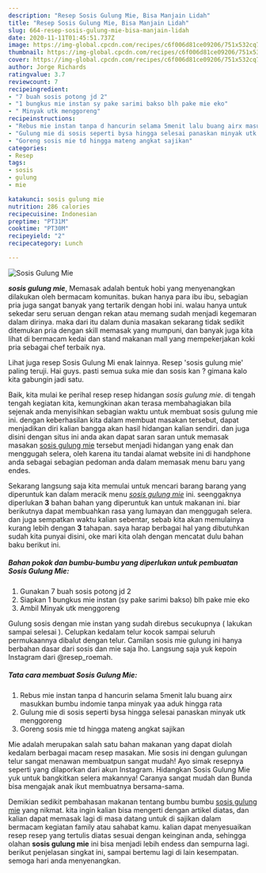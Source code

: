 ```yaml
---
description: "Resep Sosis Gulung Mie, Bisa Manjain Lidah"
title: "Resep Sosis Gulung Mie, Bisa Manjain Lidah"
slug: 664-resep-sosis-gulung-mie-bisa-manjain-lidah
date: 2020-11-11T01:45:51.737Z
image: https://img-global.cpcdn.com/recipes/c6f006d81ce09206/751x532cq70/sosis-gulung-mie-foto-resep-utama.jpg
thumbnail: https://img-global.cpcdn.com/recipes/c6f006d81ce09206/751x532cq70/sosis-gulung-mie-foto-resep-utama.jpg
cover: https://img-global.cpcdn.com/recipes/c6f006d81ce09206/751x532cq70/sosis-gulung-mie-foto-resep-utama.jpg
author: Jorge Richards
ratingvalue: 3.7
reviewcount: 7
recipeingredient:
- "7 buah sosis potong jd 2"
- "1 bungkus mie instan sy pake sarimi bakso blh pake mie eko"
- " Minyak utk menggoreng"
recipeinstructions:
- "Rebus mie instan tanpa d hancurin selama 5menit lalu buang airx masukkan bumbu indomie tanpa minyak yaa aduk hingga rata"
- "Gulung mie di sosis seperti bysa hingga selesai panaskan minyak utk menggoreng"
- "Goreng sosis mie td hingga mateng angkat sajikan"
categories:
- Resep
tags:
- sosis
- gulung
- mie

katakunci: sosis gulung mie 
nutrition: 286 calories
recipecuisine: Indonesian
preptime: "PT31M"
cooktime: "PT30M"
recipeyield: "2"
recipecategory: Lunch

---
```



![Sosis Gulung Mie](https://img-global.cpcdn.com/recipes/c6f006d81ce09206/751x532cq70/sosis-gulung-mie-foto-resep-utama.jpg)

<b><i>sosis gulung mie</i></b>, Memasak adalah bentuk hobi yang menyenangkan dilakukan oleh bermacam komunitas. bukan hanya para ibu ibu, sebagian pria juga sangat banyak yang tertarik dengan hobi ini. walau hanya untuk sekedar seru seruan dengan rekan atau memang sudah menjadi kegemaran dalam dirinya. maka dari itu dalam dunia masakan sekarang tidak sedikit ditemukan pria dengan skill memasak yang mumpuni, dan banyak juga kita lihat di bermacam kedai dan stand makanan mall yang mempekerjakan koki pria sebagai chef terbaik nya.

Lihat juga resep Sosis Gulung Mi enak lainnya. Resep &#39;sosis gulung mie&#39; paling teruji. Hai guys. pasti semua suka mie dan sosis kan ? gimana kalo kita gabungin jadi satu.

Baik, kita mulai ke perihal resep resep hidangan <i>sosis gulung mie</i>. di tengah tengah kegiatan kita, kemungkinan akan terasa membahagiakan bila sejenak anda menyisihkan sebagian waktu untuk membuat sosis gulung mie ini. dengan keberhasilan kita dalam membuat masakan tersebut, dapat menjadikan diri kalian bangga akan hasil hidangan kalian sendiri. dan juga disini dengan situs ini anda akan dapat saran saran untuk memasak masakan <u>sosis gulung mie</u> tersebut menjadi hidangan yang enak dan menggugah selera, oleh karena itu tandai alamat website ini di handphone anda sebagai sebagian pedoman anda dalam memasak menu baru yang endes.


Sekarang langsung saja kita memulai untuk mencari barang barang yang diperuntuk kan dalam meracik menu <u><i>sosis gulung mie</i></u> ini. seenggaknya diperlukan <b>3</b> bahan bahan yang diperuntuk kan untuk makanan ini. biar berikutnya dapat membuahkan rasa yang lumayan dan menggugah selera. dan juga sempatkan waktu kalian sebentar, sebab kita akan memulainya kurang lebih dengan <b>3</b> tahapan. saya harap berbagai hal yang dibutuhkan sudah kita punyai disini, oke mari kita olah dengan mencatat dulu bahan baku berikut ini.

<!--inarticleads1-->

##### Bahan pokok dan bumbu-bumbu yang diperlukan untuk pembuatan Sosis Gulung Mie:

1. Gunakan 7 buah sosis potong jd 2
1. Siapkan 1 bungkus mie instan (sy pake sarimi bakso) blh pake mie eko
1. Ambil  Minyak utk menggoreng


Gulung sosis dengan mie instan yang sudah direbus secukupnya ( lakukan sampai selesai ). Celupkan kedalam telur kocok sampai seluruh permukaannya dibalut dengan telur. Camilan sosis mie gulung ini hanya berbahan dasar dari sosis dan mie saja lho. Langsung saja yuk kepoin Instagram dari @resep_roemah. 

<!--inarticleads2-->

##### Tata cara membuat Sosis Gulung Mie:

1. Rebus mie instan tanpa d hancurin selama 5menit lalu buang airx masukkan bumbu indomie tanpa minyak yaa aduk hingga rata
1. Gulung mie di sosis seperti bysa hingga selesai panaskan minyak utk menggoreng
1. Goreng sosis mie td hingga mateng angkat sajikan


Mie adalah merupakan salah satu bahan makanan yang dapat diolah kedalam berbagai macam resep masakan. Mie sosis ini dengan gulungan telur sangat menawan membuatpun sangat mudah! Ayo simak resepnya seperti yang dilaporkan dari akun Instagram. Hidangkan Sosis Gulung Mie yuk untuk bangkitkan selera makannya! Caranya sangat mudah dan Bunda bisa mengajak anak ikut membuatnya bersama-sama. 

Demikian sedikit pembahasan makanan tentang bumbu bumbu <u>sosis gulung mie</u> yang nikmat. kita ingin kalian bisa mengerti dengan artikel diatas, dan kalian dapat memasak lagi di masa datang untuk di sajikan dalam bermacam kegiatan family atau sahabat kamu. kalian dapat menyesuaikan resep resep yang tertulis diatas sesuai dengan keinginan anda, sehingga olahan <b>sosis gulung mie</b> ini bisa menjadi lebih endess dan sempurna lagi. berikut penjelasan singkat ini, sampai bertemu lagi di lain kesempatan. semoga hari anda menyenangkan.
